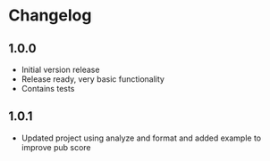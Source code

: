 # Changelog

## 1.0.0

  * Initial version release
  * Release ready, very basic functionality
  * Contains tests

## 1.0.1
  * Updated project using analyze and format and added example to improve pub score
